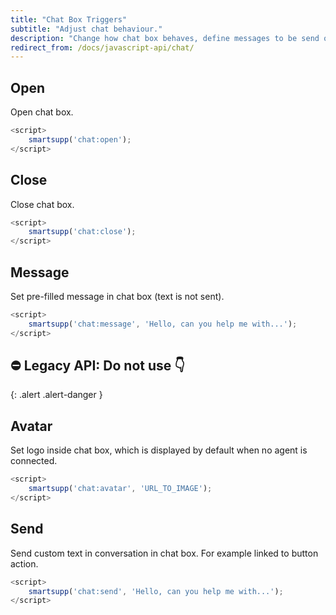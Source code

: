 ```yaml
---
title: "Chat Box Triggers"
subtitle: "Adjust chat behaviour."
description: "Change how chat box behaves, define messages to be send or set your language."
redirect_from: /docs/javascript-api/chat/
---
```


## Open

Open chat box.

```js
<script>
	smartsupp('chat:open');
</script>
```

## Close

Close chat box.

```js
<script>
	smartsupp('chat:close');
</script>
```

## Message

Set pre-filled message in chat box (text is not sent).

```js
<script>
	smartsupp('chat:message', 'Hello, can you help me with...');
</script>
```

## ⛔ Legacy API: Do not use 👇
{: .alert .alert-danger }

## Avatar

Set logo inside chat box, which is displayed by default when no agent is connected.

```js
<script>
	smartsupp('chat:avatar', 'URL_TO_IMAGE');
</script>
```

## Send

Send custom text in conversation in chat box. For example linked to button action.

```js
<script>
	smartsupp('chat:send', 'Hello, can you help me with...');
</script>
```